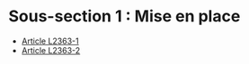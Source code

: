 # Sous-section 1 : Mise en place &#13;
&#13;
&#13;


* [Article L2363-1](./LEGIARTI000019121835.md)
* [Article L2363-2](./LEGIARTI000018050407.md)
